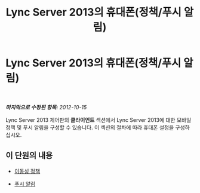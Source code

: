 ﻿---
title: Lync Server 2013의 휴대폰(정책/푸시 알림)
TOCTitle: Lync Server 2013의 휴대폰(정책/푸시 알림)
ms:assetid: 7f890ac0-3680-4607-adb5-8306d8ede72c
ms:mtpsurl: https://technet.microsoft.com/ko-kr/library/JJ688106(v=OCS.15)
ms:contentKeyID: 49885835
ms.date: 08/24/2015
mtps_version: v=OCS.15
ms.translationtype: HT
---

# Lync Server 2013의 휴대폰(정책/푸시 알림)

 

_**마지막으로 수정된 항목:** 2012-10-15_

Lync Server 2013 제어판의 **클라이언트** 섹션에서 Lync Server 2013에 대한 모바일 정책 및 푸시 알림을 구성할 수 있습니다. 이 섹션의 절차에 따라 휴대폰 설정을 구성하십시오.

## 이 단원의 내용

  - [이동성 정책](lync-server-2013-mobility-policies.md)

  - [푸시 알림](lync-server-2013-push-notifications.md)

